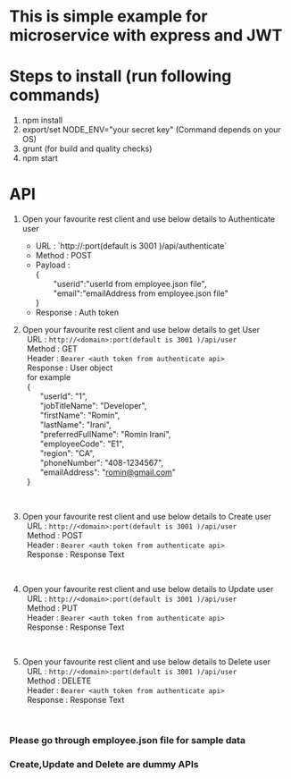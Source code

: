 # This is simple example for microservice with express and JWT

# Steps to install (run following commands)

1) npm install
2) export/set NODE_ENV="your secret key" (Command depends on your OS)
3) grunt (for build and quality checks)
4) npm start

# API
1) Open your favourite rest client and use below details to Authenticate user<br />
	<ul>
		<li>URL : `http://<domain>:port(default is 3001 )/api/authenticate`</li>
		<li>Method : POST</li>
		<li>Payload : <br />{<br />
				&nbsp;&nbsp;&nbsp;&nbsp;&nbsp;&nbsp;&nbsp;&nbsp;"userid":"userId from employee.json file",<br />
				&nbsp;&nbsp;&nbsp;&nbsp;&nbsp;&nbsp;&nbsp;&nbsp;"email":"emailAddress from employee.json file"<br />
			}
		</li>
		<li>Response : Auth token</li>
	</ul>

2) Open your favourite rest client and use below details to get User<br />
	&nbsp;&nbsp;URL : `http://<domain>:port(default is 3001 )/api/user`<br />
	&nbsp;&nbsp;Method : GET<br />
	&nbsp;&nbsp;Header : `Bearer <auth token from authenticate api>`<br />
	&nbsp;&nbsp;Response : User object<br />
	&nbsp;&nbsp;for example<br />
	  &nbsp;&nbsp;{<br />
		  &nbsp;&nbsp;&nbsp;&nbsp;&nbsp;&nbsp;&nbsp;&nbsp;"userId": "1",<br />
		  &nbsp;&nbsp;&nbsp;&nbsp;&nbsp;&nbsp;&nbsp;&nbsp;"jobTitleName": "Developer",<br />
		  &nbsp;&nbsp;&nbsp;&nbsp;&nbsp;&nbsp;&nbsp;&nbsp;"firstName": "Romin",<br />
		  &nbsp;&nbsp;&nbsp;&nbsp;&nbsp;&nbsp;&nbsp;&nbsp;"lastName": "Irani",<br />
		  &nbsp;&nbsp;&nbsp;&nbsp;&nbsp;&nbsp;&nbsp;&nbsp;"preferredFullName": "Romin Irani",<br />
		  &nbsp;&nbsp;&nbsp;&nbsp;&nbsp;&nbsp;&nbsp;&nbsp;"employeeCode": "E1",<br />
		  &nbsp;&nbsp;&nbsp;&nbsp;&nbsp;&nbsp;&nbsp;&nbsp;"region": "CA",<br />
		  &nbsp;&nbsp;&nbsp;&nbsp;&nbsp;&nbsp;&nbsp;&nbsp;"phoneNumber": "408-1234567",<br />
		  &nbsp;&nbsp;&nbsp;&nbsp;&nbsp;&nbsp;&nbsp;&nbsp;"emailAddress": "romin@gmail.com"<br />
		&nbsp;&nbsp;}
<br />

3) Open your favourite rest client and use below details to Create user<br />
	&nbsp;&nbsp;URL : `http://<domain>:port(default is 3001 )/api/user`<br />
	&nbsp;&nbsp;Method : POST<br />
	&nbsp;&nbsp;Header : `Bearer <auth token from authenticate api>`<br />
	&nbsp;&nbsp;Response : Response Text
<br />

4) Open your favourite rest client and use below details to Update user<br />
	&nbsp;&nbsp;URL : `http://<domain>:port(default is 3001 )/api/user`<br />
	&nbsp;&nbsp;Method : PUT<br />
	&nbsp;&nbsp;Header : `Bearer <auth token from authenticate api>`<br />
	&nbsp;&nbsp;Response : Response Text
<br />

5) Open your favourite rest client and use below details to Delete user<br />
	&nbsp;&nbsp;URL : `http://<domain>:port(default is 3001 )/api/user`<br />
	&nbsp;&nbsp;Method : DELETE<br />
	&nbsp;&nbsp;Header : `Bearer <auth token from authenticate api>`<br />
	&nbsp;&nbsp;Response : Response Text
<br />

### Please go through employee.json file for sample data<br />
### Create,Update and Delete are dummy APIs<br />
